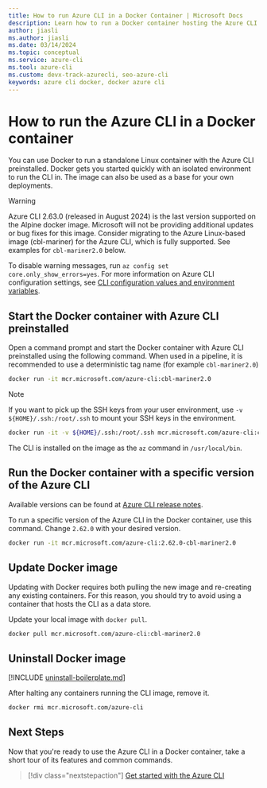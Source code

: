 ```yaml
---
title: How to run Azure CLI in a Docker Container | Microsoft Docs
description: Learn how to run a Docker container hosting the Azure CLI. Docker gets you started quickly with an isolated environment in which to run the Azure CLI.
author: jiasli
ms.author: jiasli
ms.date: 03/14/2024
ms.topic: conceptual
ms.service: azure-cli
ms.tool: azure-cli
ms.custom: devx-track-azurecli, seo-azure-cli
keywords: azure cli docker, docker azure cli
---
```


# How to run the Azure CLI in a Docker container

You can use Docker to run a standalone Linux container with the Azure CLI preinstalled. Docker gets you started quickly with an isolated environment to run the CLI in. The image can also be used as a base for your own deployments.

> [!WARNING]
> Azure CLI 2.63.0 (released in August 2024) is the last version supported on the Alpine docker image. Microsoft will not be providing additional updates or bug fixes for this image. Consider migrating to the Azure Linux-based image (cbl-mariner) for the Azure CLI, which is fully supported. See examples for `cbl-mariner2.0` below.
>
> To disable warning messages, run `az config set core.only_show_errors=yes`. For more information on Azure CLI configuration settings, see [CLI configuration values and environment variables](./azure-cli-configuration.md#cli-configuration-values-and-environment-variables).

## Start the Docker container with Azure CLI preinstalled

Open a command prompt and start the Docker container with Azure CLI preinstalled using the following command. When used in a pipeline, it is recommended to use a deterministic tag name (for example `cbl-mariner2.0`)

```bash
docker run -it mcr.microsoft.com/azure-cli:cbl-mariner2.0
```

> [!NOTE]
> If you want to pick up the SSH keys from your user environment,
> use `-v ${HOME}/.ssh:/root/.ssh` to mount your SSH keys in the environment.
>
> ```bash
> docker run -it -v ${HOME}/.ssh:/root/.ssh mcr.microsoft.com/azure-cli:cbl-mariner2.0
> ```

The CLI is installed on the image as the `az` command in `/usr/local/bin`.

## Run the Docker container with a specific version of the Azure CLI

Available versions can be found at [Azure CLI release notes](./release-notes-azure-cli.md).

To run a specific version of the Azure CLI in the Docker container, use this command. Change `2.62.0` with your desired version.

```bash
docker run -it mcr.microsoft.com/azure-cli:2.62.0-cbl-mariner2.0
```

## Update Docker image

Updating with Docker requires both pulling the new image and re-creating any existing containers. For this reason, you should
try to avoid using a container that hosts the CLI as a data store.

Update your local image with `docker pull`.

```bash
docker pull mcr.microsoft.com/azure-cli:cbl-mariner2.0
```

## Uninstall Docker image

[!INCLUDE [uninstall-boilerplate.md](includes/uninstall-boilerplate.md)]

After halting any containers running the CLI image, remove it.

```bash
docker rmi mcr.microsoft.com/azure-cli
```

## Next Steps

Now that you're ready to use the Azure CLI in a Docker container, take a short tour of its features and common commands.

> [!div class="nextstepaction"]
> [Get started with the Azure CLI](get-started-with-azure-cli.md)
